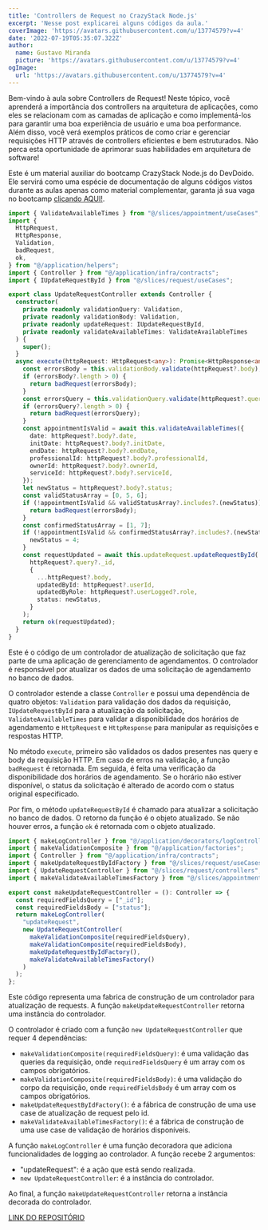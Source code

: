 ```yaml
---
title: 'Controllers de Request no CrazyStack Node.js'
excerpt: 'Nesse post explicarei alguns códigos da aula.'
coverImage: 'https://avatars.githubusercontent.com/u/13774579?v=4'
date: '2022-07-19T05:35:07.322Z'
author:
  name: Gustavo Miranda
  picture: 'https://avatars.githubusercontent.com/u/13774579?v=4'
ogImage:
  url: 'https://avatars.githubusercontent.com/u/13774579?v=4'
---
```

Bem-vindo à aula sobre Controllers de Request! Neste tópico, você aprenderá a importância dos controllers na arquitetura de aplicações, como eles se relacionam com as camadas de aplicação e como implementá-los para garantir uma boa experiência de usuário e uma boa performance. Além disso, você verá exemplos práticos de como criar e gerenciar requisições HTTP através de controllers eficientes e bem estruturados. Não perca esta oportunidade de aprimorar suas habilidades em arquitetura de software!

Este é um material auxiliar do bootcamp CrazyStack Node.js do DevDoido. Ele servirá como uma espécie de documentação de alguns códigos vistos durante as aulas apenas como material complementar, garanta já sua vaga no bootcamp [clicando AQUI!](https://crazystack.com.br).

```typescript
import { ValidateAvailableTimes } from "@/slices/appointment/useCases";
import {
  HttpRequest,
  HttpResponse,
  Validation,
  badRequest,
  ok,
} from "@/application/helpers";
import { Controller } from "@/application/infra/contracts";
import { IUpdateRequestById } from "@/slices/request/useCases";

export class UpdateRequestController extends Controller {
  constructor(
    private readonly validationQuery: Validation,
    private readonly validationBody: Validation,
    private readonly updateRequest: IUpdateRequestById,
    private readonly validateAvailableTimes: ValidateAvailableTimes
  ) {
    super();
  }
  async execute(httpRequest: HttpRequest<any>): Promise<HttpResponse<any>> {
    const errorsBody = this.validationBody.validate(httpRequest?.body);
    if (errorsBody?.length > 0) {
      return badRequest(errorsBody);
    }
    const errorsQuery = this.validationQuery.validate(httpRequest?.query);
    if (errorsQuery?.length > 0) {
      return badRequest(errorsQuery);
    }
    const appointmentIsValid = await this.validateAvailableTimes({
      date: httpRequest?.body?.date,
      initDate: httpRequest?.body?.initDate,
      endDate: httpRequest?.body?.endDate,
      professionalId: httpRequest?.body?.professionalId,
      ownerId: httpRequest?.body?.ownerId,
      serviceId: httpRequest?.body?.serviceId,
    });
    let newStatus = httpRequest?.body?.status;
    const validStatusArray = [0, 5, 6];
    if (!appointmentIsValid && validStatusArray?.includes?.(newStatus)) {
      return badRequest(errorsBody);
    }
    const confirmedStatusArray = [1, 7];
    if (!appointmentIsValid && confirmedStatusArray?.includes?.(newStatus)) {
      newStatus = 4;
    }
    const requestUpdated = await this.updateRequest.updateRequestById(
      httpRequest?.query?._id,
      {
        ...httpRequest?.body,
        updatedById: httpRequest?.userId,
        updatedByRole: httpRequest?.userLogged?.role,
        status: newStatus,
      }
    );
    return ok(requestUpdated);
  }
}
``` 
Este é o código de um controlador de atualização de solicitação que faz parte de uma aplicação de gerenciamento de agendamentos. O controlador é responsável por atualizar os dados de uma solicitação de agendamento no banco de dados.

O controlador estende a classe `Controller` e possui uma dependência de quatro objetos: `Validation` para validação dos dados da requisição, `IUpdateRequestById` para a atualização da solicitação, `ValidateAvailableTimes` para validar a disponibilidade dos horários de agendamento e `HttpRequest` e `HttpResponse` para manipular as requisições e respostas HTTP.

No método `execute`, primeiro são validados os dados presentes nas query e body da requisição HTTP. Em caso de erros na validação, a função `badRequest` é retornada. Em seguida, é feita uma verificação da disponibilidade dos horários de agendamento. Se o horário não estiver disponível, o status da solicitação é alterado de acordo com o status original especificado.

Por fim, o método `updateRequestById` é chamado para atualizar a solicitação no banco de dados. O retorno da função é o objeto atualizado. Se não houver erros, a função `ok` é retornada com o objeto atualizado.
```typescript
import { makeLogController } from "@/application/decorators/logControllerFactory";
import { makeValidationComposite } from "@/application/factories";
import { Controller } from "@/application/infra/contracts";
import { makeUpdateRequestByIdFactory } from "@/slices/request/useCases";
import { UpdateRequestController } from "@/slices/request/controllers";
import { makeValidateAvailableTimesFactory } from "@/slices/appointment/useCases";

export const makeUpdateRequestController = (): Controller => {
  const requiredFieldsQuery = ["_id"];
  const requiredFieldsBody = ["status"];
  return makeLogController(
    "updateRequest",
    new UpdateRequestController(
      makeValidationComposite(requiredFieldsQuery),
      makeValidationComposite(requiredFieldsBody),
      makeUpdateRequestByIdFactory(),
      makeValidateAvailableTimesFactory()
    )
  );
};
``` 
Este código representa uma fabrica de construção de um controlador para atualização de requests. A função `makeUpdateRequestController` retorna uma instância do controlador.

O controlador é criado com a função `new UpdateRequestController` que requer 4 dependências:

* `makeValidationComposite(requiredFieldsQuery)`: é uma validação das queries da requisição, onde `requiredFieldsQuery` é um array com os campos obrigatórios.
* `makeValidationComposite(requiredFieldsBody)`: é uma validação do corpo da requisição, onde `requiredFieldsBody` é um array com os campos obrigatórios.
* `makeUpdateRequestByIdFactory()`: é a fábrica de construção de uma use case de atualização de request pelo id.
* `makeValidateAvailableTimesFactory()`: é a fábrica de construção de uma use case de validação de horários disponíveis.

A função `makeLogController` é uma função decoradora que adiciona funcionalidades de logging ao controlador. A função recebe 2 argumentos:

* "updateRequest": é a ação que está sendo realizada.
* `new UpdateRequestController`: é a instância do controlador.

Ao final, a função `makeUpdateRequestController` retorna a instância decorada do controlador.

[LINK DO REPOSITÓRIO](https://github.com/gumiranda/CrazyStackNodeJs)